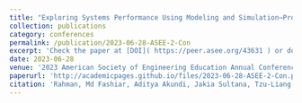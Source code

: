 ```yaml
---
title: "Exploring Systems Performance Using Modeling and Simulation–Project-based Study and Teaching"
collection: publications
category: conferences
permalink: /publication/2023-06-28-ASEE-2-Con
excerpt: 'Check the paper at [DOI]( https://peer.asee.org/43631 ) or download from below.'
date: 2023-06-28
venue: '2023 American Society of Engineering Education Annual Conference and Exposition'
paperurl: 'http://academicpages.github.io/files/2023-06-28-ASEE-2-Con.pdf'
citation: 'Rahman, Md Fashiar, Aditya Akundi, Jakia Sultana, Tzu-Liang Bill Tseng, Amit Lopes, and Sergio Luna. "Exploring Systems Performance Using Modeling and Simulation–Project-based Study and Teaching." (2023).'
---
```


